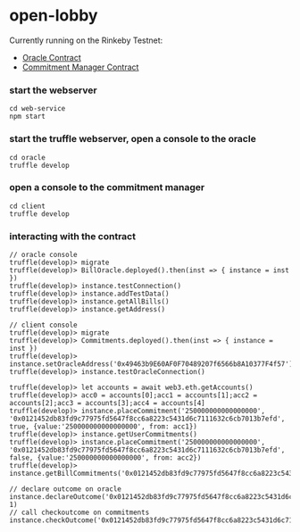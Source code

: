 # open-lobby

Currently running on the Rinkeby Testnet:
* [Oracle Contract](https://rinkeby.etherscan.io/address/0x591A9b66722340a760b9287DDBa22BBFEE028CFb)
* [Commitment Manager Contract](https://rinkeby.etherscan.io/address/0xC86d52268D772cEC8bb3DC157E18Bd132b99b35E)

### start the webserver
```
cd web-service
npm start
```

### start the truffle webserver, open a console to the oracle
```
cd oracle
truffle develop
```

### open a console to the commitment manager
```
cd client
truffle develop
```

### interacting with the contract
```
// oracle console
truffle(develop)> migrate
truffle(develop)> BillOracle.deployed().then(inst => { instance = inst })
truffle(develop)> instance.testConnection()
truffle(develop)> instance.addTestData()
truffle(develop)> instance.getAllBills()
truffle(develop)> instance.getAddress()

// client console
truffle(develop)> migrate
truffle(develop)> Commitments.deployed().then(inst => { instance = inst })
truffle(develop)> instance.setOracleAddress('0x49463b9E60AF0F70489207f6566b8A10377F4f57')
truffle(develop)> instance.testOracleConnection()

truffle(develop)> let accounts = await web3.eth.getAccounts()
truffle(develop)> acc0 = accounts[0];acc1 = accounts[1];acc2 = accounts[2];acc3 = accounts[3];acc4 = accounts[4]
truffle(develop)> instance.placeCommitment('250000000000000000', '0x0121452db83fd9c77975fd5647f8cc6a8223c5431d6c7111632c6cb7013b7efd', true, {value:'250000000000000000', from: acc1})
truffle(develop)> instance.getUserCommitments()
truffle(develop)> instance.placeCommitment('250000000000000000', '0x0121452db83fd9c77975fd5647f8cc6a8223c5431d6c7111632c6cb7013b7efd', false, {value:'250000000000000000', from: acc2})
truffle(develop)> instance.getBillCommitments('0x0121452db83fd9c77975fd5647f8cc6a8223c5431d6c7111632c6cb7013b7efd')

// declare outcome on oracle
instance.declareOutcome('0x0121452db83fd9c77975fd5647f8cc6a8223c5431d6c7111632c6cb7013b7efd', 1)
// call checkoutcome on commitments
instance.checkOutcome('0x0121452db83fd9c77975fd5647f8cc6a8223c5431d6c7111632c6cb7013b7efd')
```
